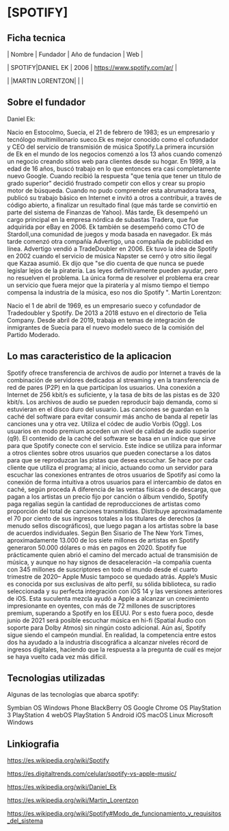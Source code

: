 # [SPOTIFY]

## Ficha tecnica


| Nombre |     Fundador   | Año de fundacion |            Web                 |

| SPOTIFY|DANIEL EK       |        2006      | https://www.spotify.com/ar/    |

|        |MARTIN LORENTZON|                  |                                |


## Sobre el fundador

Daniel Ek:

Nacio en Estocolmo, Suecia, el 21 de febrero de 1983; es un empresario y tecnólogo multimillonario sueco.Ek es mejor conocido como el cofundador y CEO del servicio de transmisión de música Spotify.La primera incursión de Ek en el mundo de los negocios comenzó a los 13 años cuando comenzó un negocio creando sitios web para clientes desde su hogar.
En 1999, a la edad de 16 años, buscó trabajo en lo que entonces era casi completamente nuevo Google. Cuando recibió la respuesta "que tenia que tener un título de grado superior" decidió frustrado competir con ellos y crear su propio motor de búsqueda. 
Cuando no pudo comprender esta abrumadora tarea, publicó su trabajo básico en Internet e invitó a otros a contribuir, a través de código abierto, a finalizar un resultado final (que más tarde se convirtió en parte del sistema de Finanzas de Yahoo).
Más tarde, Ek desempeñó un cargo principal en la empresa nórdica de subastas Tradera, que fue adquirida por eBay en 2006. Ek también se desempeñó como CTO de Stardoll,una comunidad de juegos y moda basada en navegador. Ek más tarde comenzó otra compañía Advertigo, una compañía de publicidad en línea. Advertigo vendió a TradeDoubler en 2006.
Ek tuvo la idea de Spotify en 2002 cuando el servicio de música Napster se cerró y otro sitio ilegal que Kazaa asumió. Ek dijo que "se dio cuenta de que nunca se puede legislar lejos de la piratería. Las leyes definitivamente pueden ayudar, pero no resuelven el problema. La única forma de resolver el problema era crear un servicio que fuera mejor que la piratería y al mismo tiempo el tiempo compensa la industria de la música, eso nos dio Spotify ".
Martin Lorentzon:

Nacio el 1 de abril de 1969, es un empresario sueco y cofundador de Tradedoubler y Spotify. 
De 2013 a 2018 estuvo en el directorio de Telia Company.
Desde abril de 2019, trabaja en temas de integración de inmigrantes de Suecia para el nuevo modelo sueco de la comisión del Partido Moderado.


## Lo mas caracteristico de la aplicacion

Spotify ofrece transferencia de archivos de audio por Internet a través de la combinación de servidores dedicados al streaming y en la transferencia de red de pares (P2P) en la que participan los usuarios. Una conexión a Internet de 256 kbit/s es suficiente, y la tasa de bits de las pistas es de 320 kbit/s. Los archivos de audio se pueden reproducir bajo demanda, como si estuvieran en el disco duro del usuario. Las canciones se guardan en la caché del software para evitar consumir más ancho de banda al repetir las canciones una y otra vez. Utiliza el códec de audio Vorbis (Ogg).
Los usuarios en modo premium acceden un nivel de calidad de audio superior (q9). El contenido de la caché del software se basa en un índice que sirve para que Spotify conecte con el servicio. Este índice se utiliza para informar a otros clientes sobre otros usuarios que pueden conectarse a los datos para que se reproduzcan las pistas que desea escuchar.
Se hace por cada cliente que utiliza el programa; al inicio, actuando como un servidor para escuchar las conexiones entrantes de otros usuarios de Spotify así como la conexión de forma intuitiva a otros usuarios para el intercambio de datos en caché, según proceda
A diferencia de las ventas físicas o de descarga, que pagan a los artistas un precio fijo por canción o álbum vendido, Spotify paga regalías según la cantidad de reproducciones de artistas como proporción del total de canciones transmitidas. Distribuye aproximadamente el 70 por ciento de sus ingresos totales a los titulares de derechos (a menudo sellos discográficos), que luego pagan a los artistas sobre la base de acuerdos individuales. Según Ben Sisario de The New York Times, aproximadamente 13.000 de los siete millones de artistas en Spotify generaron 50.000 dólares o más en pagos en 2020.
Spotify fue prácticamente quien abrió el camino del mercado actual de transmisión de música, y aunque no hay signos de desaceleración –la compañía cuenta con 345 millones de suscriptores en todo el mundo desde el cuarto trimestre de 2020– Apple Music tampoco se quedado atrás.
Apple’s Music es conocida por sus exclusivas de alto perfil, su sólida biblioteca, su radio seleccionada y su perfecta integración con iOS 14 y las versiones anteriores de iOS. Esta suculenta mezcla ayudó a Apple a alcanzar un crecimiento impresionante en oyentes, con más de 72 millones de suscriptores premium, superando a Spotify en los EEUU. Por s esto fuera poco, desde junio de 2021 será posible escuchar música en hi-fi (Spatial Audio con soporte para Dolby Atmos) sin ningún costo adicional.
Aún así, Spotify sigue siendo el campeón mundial. En realidad, la competencia entre estos dos ha ayudado a la industria discográfica a alcanzar niveles récord de ingresos digitales, haciendo que la respuesta a la pregunta de cuál es mejor se haya vuelto cada vez más difícil.

## Tecnologias utilizadas

Algunas de las tecnologías que abarca spotify:
	
Symbian OS
Windows Phone
BlackBerry OS
Google Chrome OS
PlayStation 3
PlayStation 4
webOS
PlayStation 5
Android
iOS
macOS
Linux
Microsoft Windows


## Linkiografia

https://es.wikipedia.org/wiki/Spotify

https://es.digitaltrends.com/celular/spotify-vs-apple-music/

https://es.wikipedia.org/wiki/Daniel_Ek

https://es.wikipedia.org/wiki/Martin_Lorentzon

https://es.wikipedia.org/wiki/Spotify#Modo_de_funcionamiento_y_requisitos_del_sistema

